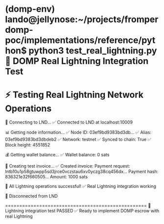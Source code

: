 (domp-env) lando@jellynose:~/projects/fromperdomp-poc/implementations/reference/python$ python3 test_real_lightning.py
🧪 DOMP Real Lightning Integration Test
==================================================
⚡ Testing Real Lightning Network Operations
==================================================
🔗 Connecting to LND...
✅ Connected to LND at localhost:10009

📊 Getting node information...
✅ Node ID: 03ef9bd9383bd3db...
✅ Alias: 03ef9bd9383bd3dbdeb2
✅ Network: testnet
✅ Synced to chain: True
✅ Block height: 4551852

💰 Getting wallet balance...
✅ Wallet balance: 0 sats

🧾 Creating test invoice...
✅ Created invoice:
   Payment request: lntb10u1p58gtuwpp5sd3jrce0vczstau6xv0yczg38cq456dx...
   Payment hash: 836321e32f660505...
   Amount: 1000 sats

🎉 All Lightning operations successful!
✅ Real Lightning integration working

🔌 Disconnected from LND

==================================================
🎉 Lightning integration test PASSED
✅ Ready to implement DOMP escrow with real Lightning